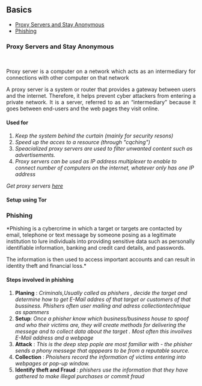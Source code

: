 ## Basics

- [Proxy Servers and Stay Anonymous](#proxy-servers-and-stay-anonymous)
- [Phishing](#phishing)
### Proxy Servers and Stay Anonymous
<br>
<p align="justify"> 
    Proxy server is a computer on a network which acts as an intermediary for connections with other computer on that network 
     </p>
    
 <!--from https://www.fortinet.com/resources/cyberglossary/proxy-server-->

<p align="justify">A proxy server is a system or router that provides a gateway between users and the internet. Therefore, it helps prevent cyber attackers from entering a private network. It is a server, referred to as an “intermediary” because it goes between end-users and the web pages they visit online.</p>

#### Used for 
1. *Keep the system behind the curtain (mainly for security resons)*
2. *Speed up the acces to a resource (through "cqching")*
3. *Speacialized proxy servers are used to filter unwanted content such as advertisements.*
4. *Proxy servers can be used as IP address multiplexer to enable to connect number of computers on the internet, whatever only has one IP address*

*Get proxy servers [here](https://spys.one/en/)*


#### Setup using Tor





### Phishing

*Phishing is a cybercrime in which a target or targets are contacted by email, telephone or text message by someone posing as a legitimate institution to lure individuals into providing sensitive data such as personally identifiable information, banking and credit card details, and passwords.

The information is then used to access important accounts and can result in identity theft and financial loss.*

<!-- source https://www.phishing.org/what-is-phishing -->

#### Steps involved in phishing 
1. **Planing** : *Criminals,Usually called as phishers , decide the target and determine how to get E-Mail addres of that target or customers of that bussiness. Phishers often user mailing and adress collectiontechnique as spammers*
2. **Setup**: *Once a phisher know which business/business house to spoof and who their victims are, they will create methods for delivering the messege and to collect data about the target . Most often this invoilves E-Mail address and a  webpage*
3. **Attack** : *This is the deep step pople are most familiar with - the phisher sends a phony messege that apppears to be from a reputable source.*
4. **Collection** : *Phoishers record the information of victims entering into webpages or pop-up window.*
5. **Identify theft and Fraud** : *phishers use the information that they have gathered to make illegal purchases or commit fraud*

